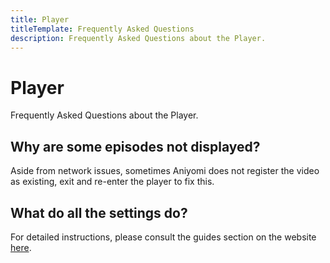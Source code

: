 ```yaml
---
title: Player
titleTemplate: Frequently Asked Questions
description: Frequently Asked Questions about the Player.
---
```


# Player
Frequently Asked Questions about the Player.

## Why are some episodes not displayed?
Aside from network issues, sometimes Aniyomi does not register the video as existing, exit and re-enter the player to fix this.

## What do all the settings do?
For detailed instructions, please consult the guides section on the website [here](/docs/guides/player-settings).
